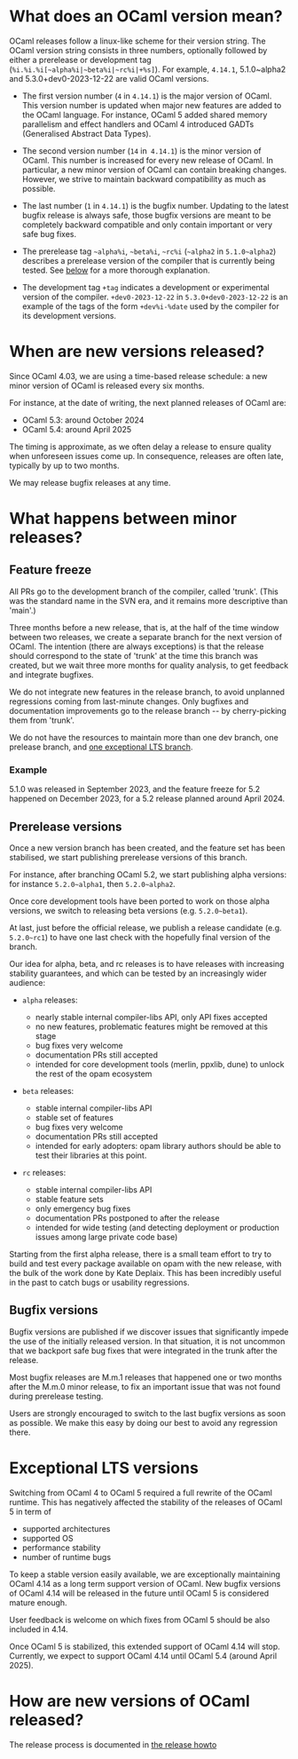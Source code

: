 # What does an OCaml version mean?

OCaml releases follow a linux-like scheme for their version string. The
OCaml version string consists in three numbers, optionally followed by
either a prerelease or development tag
(`%i.%i.%i[~alpha%i|~beta%i|~rc%i|+%s]`). For example, `4.14.1`,
5.1.0~alpha2 and 5.3.0+dev0-2023-12-22 are valid OCaml versions.

- The first version number (`4` in `4.14.1`) is the major version of OCaml.
  This version number is updated when major new features are added to the OCaml
  language. For instance, OCaml 5 added shared memory parallelism and effect
  handlers and OCaml 4 introduced GADTs (Generalised Abstract Data Types).

- The second version number (`14` in` 4.14.1`) is the minor version of OCaml.
  This number is increased for every new release of OCaml. In particular, a new
  minor version of OCaml can contain breaking changes. However, we strive to
  maintain backward compatibility as much as possible.

- The last number (`1` in `4.14.1`) is the bugfix number.
  Updating to the latest bugfix release is always safe, those bugfix versions
  are meant to be completely backward compatible and only contain important or
  very safe bug fixes.

- The prerelease tag `~alpha%i`, `~beta%i`, `~rc%i` (`~alpha2` in
  `5.1.0~alpha2`) describes a prerelease version of the compiler that is
  currently being tested. See [below](#prerelease-versions) for
  a more thorough explanation.

- The development tag `+tag` indicates a development or experimental version of
  the compiler. `+dev0-2023-12-22` in `5.3.0+dev0-2023-12-22` is an example of the
  tags of the form `+dev%i-%date` used by the compiler for its development
  versions.


# When are new versions released?

Since OCaml 4.03, we are using a time-based release schedule:
a new minor version of OCaml is released every six months.

For instance, at the date of writing, the next planned releases of OCaml are:

- OCaml 5.3: around October 2024
- OCaml 5.4: around April 2025

The timing is approximate, as we often delay a release to ensure quality when
unforeseen issues come up. In consequence, releases are often late, typically by
up to two months.

We may release bugfix releases at any time.


# What happens between minor releases?

## Feature freeze

All PRs go to the development branch of the compiler, called 'trunk'. (This was
the standard name in the SVN era, and it remains more descriptive than 'main'.)

Three months before a new release, that is, at the half of the time window
between two releases, we create a separate branch for the next version of
OCaml. The intention (there are always exceptions) is that the release should
correspond to the state of 'trunk' at the time this branch was created, but we
wait three more months for quality analysis, to get feedback and integrate
bugfixes.

We do not integrate new features in the release branch, to avoid unplanned
regressions coming from last-minute changes. Only bugfixes and documentation
improvements go to the release branch -- by cherry-picking them from 'trunk'.

We do not have the resources to maintain more than one dev branch, one prelease
branch, and [one exceptional LTS branch](#Exceptional-LTS-versions).

### Example

5.1.0 was released in September 2023, and the feature freeze for 5.2 happened on
December 2023, for a 5.2 release planned around April 2024.

## Prerelease versions

Once a new version branch has been created, and the feature set has been
stabilised, we start publishing prerelease versions of this branch.

For instance, after branching OCaml 5.2, we start publishing alpha versions: for
instance `5.2.0~alpha1`, then `5.2.0~alpha2`.

Once core development tools have been ported to work on those alpha versions, we
switch to releasing beta versions (e.g. `5.2.0~beta1`).

At last, just before the official release, we publish a release candidate (e.g.
`5.2.0~rc1`) to have one last check with the hopefully final version
of the branch.

Our idea for alpha, beta, and rc releases is to have releases with increasing
stability guarantees, and which can be tested by an increasingly wider audience:

- `alpha` releases:
   * nearly stable internal compiler-libs API, only API fixes accepted
   * no new features, problematic features might be removed at this stage
   * bug fixes very welcome
   * documentation PRs still accepted
   * intended for core development tools (merlin, ppxlib, dune) to unlock the rest
     of the opam ecosystem

- `beta` releases:
  * stable internal compiler-libs API
  * stable set of features
  * bug fixes very welcome
  * documentation PRs still accepted
  * intended for early adopters: opam library authors should be able to test their
    libraries at this point.

- `rc` releases:
  * stable internal compiler-libs API
  * stable feature sets
  * only emergency bug fixes
  * documentation PRs postponed to after the release
  * intended for wide testing (and detecting deployment or production issues among
    large private code base)

Starting from the first alpha release, there is a small team effort to try to
build and test every package available on opam with the new release, with the
bulk of the work done by Kate Deplaix. This has been incredibly useful in the
past to catch bugs or usability regressions.

## Bugfix versions

Bugfix versions are published if we discover issues that significantly impede
the use of the initially released version. In that situation, it is not uncommon
that we backport safe bug fixes that were integrated in the trunk after the
release.

Most bugfix releases are M.m.1 releases that happened one or two months after
the M.m.0 minor release, to fix an important issue that was not found during
prerelease testing.

Users are strongly encouraged to switch to the last bugfix versions as soon as
possible. We make this easy by doing our best to avoid any regression there.


# Exceptional LTS versions

Switching from OCaml 4 to OCaml 5 required a full rewrite of the OCaml runtime.
This has negatively affected the stability of the releases of OCaml 5 in term of

- supported architectures
- supported OS
- performance stability
- number of runtime bugs

To keep a stable version easily available, we are exceptionally maintaining
OCaml 4.14 as a long term support version of OCaml. New bugfix versions of OCaml
4.14 will be released in the future until OCaml 5 is considered mature enough.

User feedback is welcome on which fixes from OCaml 5 should be also included in
4.14.

Once OCaml 5 is stabilized, this extended support of OCaml 4.14  will stop.
Currently, we expect to support OCaml 4.14 until OCaml 5.4 (around April 2025).


# How are new versions of OCaml released?

The release process is documented in [the release howto](https://github.com/ocaml/ocaml/release-info/howto.md)
